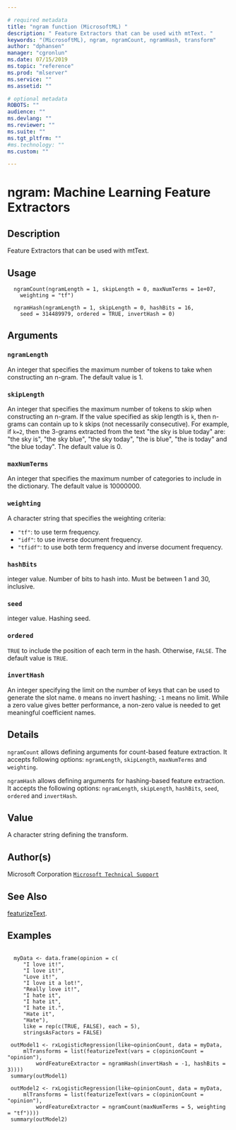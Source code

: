 ```yaml
--- 

# required metadata 
title: "ngram function (MicrosoftML) " 
description: " Feature Extractors that can be used with mtText. " 
keywords: "(MicrosoftML), ngram, ngramCount, ngramHash, transform" 
author: "dphansen" 
manager: "cgronlun" 
ms.date: 07/15/2019
ms.topic: "reference" 
ms.prod: "mlserver" 
ms.service: "" 
ms.assetid: "" 

# optional metadata 
ROBOTS: "" 
audience: "" 
ms.devlang: "" 
ms.reviewer: "" 
ms.suite: "" 
ms.tgt_pltfrm: "" 
#ms.technology: "" 
ms.custom: "" 

--- 
```







 # ngram: Machine Learning Feature Extractors 
 ## Description

Feature Extractors that can be used with mtText.


 ## Usage

```   
  ngramCount(ngramLength = 1, skipLength = 0, maxNumTerms = 1e+07,
    weighting = "tf")

  ngramHash(ngramLength = 1, skipLength = 0, hashBits = 16,
    seed = 314489979, ordered = TRUE, invertHash = 0)

```

 ## Arguments



 ### `ngramLength`
 An integer that specifies the maximum number of tokens to take when constructing an n-gram. The default value is 1. 



 ### `skipLength`
 An integer that specifies the maximum number of tokens to skip when constructing an n-gram. If the value specified as skip length is `k`, then n-grams can contain up to k skips (not necessarily consecutive). For example, if `k=2`, then the 3-grams extracted from the text "the sky is blue today" are: "the sky is", "the sky blue", "the sky today", "the is blue", "the is today" and "the blue today". The default  value is 0. 



 ### `maxNumTerms`
 An integer that specifies the maximum number of categories  to include in the dictionary. The default value is 10000000. 



 ### `weighting`
 A character string that specifies the weighting criteria:  
*   `"tf"`: to use term frequency.    
*   `"idf"`: to use inverse document frequency.   
*   `"tfidf"`: to use both term frequency and inverse document   frequency.   




 ### `hashBits`
 integer value. Number of bits to hash into. Must be between 1 and 30, inclusive. 



 ### `seed`
 integer value. Hashing seed. 



 ### `ordered`
 `TRUE` to include the position of each term in the  hash. Otherwise, `FALSE`. The default value is `TRUE`. 



 ### `invertHash`
 An integer specifying the limit on the number of keys  that can be used to generate the slot name. `0` means no invert  hashing; `-1` means no limit. While a zero value gives better  performance, a non-zero value is needed to get meaningful coefficient names. 



 ## Details

`ngramCount` allows defining arguments for count-based feature
extraction. It accepts following options: `ngramLength`, `skipLength`,
`maxNumTerms` and `weighting`.

`ngramHash` allows defining arguments for hashing-based feature
extraction.  It accepts the following options: `ngramLength`, `skipLength`, 
`hashBits`, `seed`, `ordered` and `invertHash`.


 ## Value

A character string defining the transform.

 ## Author(s)

Microsoft Corporation [`Microsoft Technical Support`](https://go.microsoft.com/fwlink/?LinkID=698556&clcid=0x409)



 ## See Also

[featurizeText](featurizeText.md).

 ## Examples

 ```

   myData <- data.frame(opinion = c(
      "I love it!",
      "I love it!",
      "Love it!",
      "I love it a lot!",
      "Really love it!",
      "I hate it",
      "I hate it",
      "I hate it.",
      "Hate it",
      "Hate"),
      like = rep(c(TRUE, FALSE), each = 5),
      stringsAsFactors = FALSE)

  outModel1 <- rxLogisticRegression(like~opinionCount, data = myData, 
      mlTransforms = list(featurizeText(vars = c(opinionCount = "opinion"), 
          wordFeatureExtractor = ngramHash(invertHash = -1, hashBits = 3)))) 
  summary(outModel1)   

  outModel2 <- rxLogisticRegression(like~opinionCount, data = myData, 
      mlTransforms = list(featurizeText(vars = c(opinionCount = "opinion"), 
          wordFeatureExtractor = ngramCount(maxNumTerms = 5, weighting = "tf"))))         
  summary(outModel2)
```



